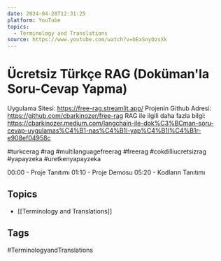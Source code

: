 ```yaml
---
date: 2024-04-28T12:31:25
platform: YouTube
topics:
  - Terminology and Translations
source: https://www.youtube.com/watch?v=bExSnyOzsXk
---
```

# Ücretsiz Türkçe RAG (Doküman'la Soru-Cevap Yapma)

Uygulama Sitesi: https://free-rag.streamlit.app/
Projenin Github Adresi: https://github.com/cbarkinozer/free-rag
RAG ile ilgili daha fazla bilgi: https://cbarkinozer.medium.com/langchain-ile-dok%C3%BCman-soru-cevap-uygulamas%C4%B1-nas%C4%B1l-yap%C4%B1l%C4%B1r-e908ef04958c

#turkcerag #rag #multilanguagefreerag #freerag #cokdilliucretsizrag #yapayzeka  #uretkenyapayzeka

00:00 - Proje Tanıtımı
01:10 - Proje Demosu
05:20 - Kodların Tanıtımı

## Topics
- [[Terminology and Translations]]

## Tags
#TerminologyandTranslations